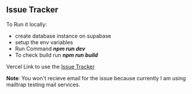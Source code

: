 ## Issue Tracker

To Run it locally:
- create database instance on supabase
- setup the env variables
- Run Command  ***npm run dev***
- To check build run  ***npm run build***

Vercel Link to use the
[Issue Tracker](https://issue-tracker-five-ebon.vercel.app/)

**Note**:
You won't recieve email for the issue because currently I am using mailtrap testing mail services.

